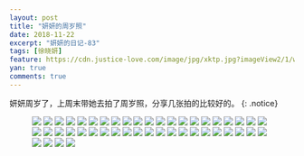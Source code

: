 ```yaml
---
layout: post
title: "妍妍的周岁照"
date: 2018-11-22
excerpt: "妍妍的日记-83"
tags: [徐晓妍]
feature: https://cdn.justice-love.com/image/jpg/xktp.jpg?imageView2/1/w/1200/h/500
yan: true
comments: true
---
```

妍妍周岁了，上周末带她去拍了周岁照，分享几张拍的比较好的。
{: .notice}
<figure>
    <img src="{{ site.staticUrl }}/yanyan/image/zhousui1.JPG" />
    <img src="{{ site.staticUrl }}/yanyan/image/zhousui2.JPG" />
    <img src="{{ site.staticUrl }}/yanyan/image/zhousui3.JPG" />
    <img src="{{ site.staticUrl }}/yanyan/image/zhousui4.JPG" />
    <img src="{{ site.staticUrl }}/yanyan/image/zhousui5.JPG" />
    <img src="{{ site.staticUrl }}/yanyan/image/zhousui6.JPG" />
    <img src="{{ site.staticUrl }}/yanyan/image/zhousui7.JPG" />
    <img src="{{ site.staticUrl }}/yanyan/image/zhousui8.JPG" />
    <img src="{{ site.staticUrl }}/yanyan/image/zhousui9.JPG" />
    <img src="{{ site.staticUrl }}/yanyan/image/zhousui10.JPG" />
    <img src="{{ site.staticUrl }}/yanyan/image/zhousui11.JPG" />
    <img src="{{ site.staticUrl }}/yanyan/image/zhousui12.JPG" />
    <img src="{{ site.staticUrl }}/yanyan/image/zhousui13.JPG" />
    <img src="{{ site.staticUrl }}/yanyan/image/zhousui14.JPG" />
    <img src="{{ site.staticUrl }}/yanyan/image/zhousui15.JPG" />
    <img src="{{ site.staticUrl }}/yanyan/image/zhousui16.JPG" />
    <img src="{{ site.staticUrl }}/yanyan/image/zhousui17.JPG" />
    <img src="{{ site.staticUrl }}/yanyan/image/zhousui18.JPG" />
    <img src="{{ site.staticUrl }}/yanyan/image/zhousui19.JPG" />
    <img src="{{ site.staticUrl }}/yanyan/image/zhousui20.JPG" />
    <img src="{{ site.staticUrl }}/yanyan/image/zhousui21.JPG" />
    <img src="{{ site.staticUrl }}/yanyan/image/zhousui22.JPG" />
    <img src="{{ site.staticUrl }}/yanyan/image/zhousui23.JPG" />
    <img src="{{ site.staticUrl }}/yanyan/image/zhousui24.JPG" />
    <img src="{{ site.staticUrl }}/yanyan/image/zhousui25.JPG" />
    <img src="{{ site.staticUrl }}/yanyan/image/zhousui26.JPG" />
    <img src="{{ site.staticUrl }}/yanyan/image/zhousui27.JPG" />
    <img src="{{ site.staticUrl }}/yanyan/image/zhousui28.JPG" />
    <img src="{{ site.staticUrl }}/yanyan/image/zhousui29.JPG" />
    <img src="{{ site.staticUrl }}/yanyan/image/zhousui30.JPG" />
    <img src="{{ site.staticUrl }}/yanyan/image/zhousui31.JPG" />
    <img src="{{ site.staticUrl }}/yanyan/image/zhousui32.JPG" />
    <img src="{{ site.staticUrl }}/yanyan/image/zhousui33.JPG" />
    <img src="{{ site.staticUrl }}/yanyan/image/zhousui34.JPG" />
    <img src="{{ site.staticUrl }}/yanyan/image/zhousui35.JPG" />
    <img src="{{ site.staticUrl }}/yanyan/image/zhousui36.JPG" />
    <img src="{{ site.staticUrl }}/yanyan/image/zhousui37.JPG" />
    <img src="{{ site.staticUrl }}/yanyan/image/zhousui38.JPG" />
    <img src="{{ site.staticUrl }}/yanyan/image/zhousui39.JPG" />
    <img src="{{ site.staticUrl }}/yanyan/image/zhousui40.JPG" />
    <img src="{{ site.staticUrl }}/yanyan/image/zhousui41.JPG" />
    <img src="{{ site.staticUrl }}/yanyan/image/zhousui42.JPG" />
    <img src="{{ site.staticUrl }}/yanyan/image/zhousui43.JPG" />
    <img src="{{ site.staticUrl }}/yanyan/image/zhousui44.JPG" />
    <img src="{{ site.staticUrl }}/yanyan/image/zhousui45.JPG" />
    <img src="{{ site.staticUrl }}/yanyan/image/zhousui46.JPG" />
</figure>
